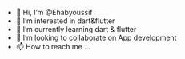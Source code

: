 - 👋 Hi, I’m @Ehabyoussif
- 👀 I’m interested in dart&flutter
- 🌱 I’m currently learning dart & flutter 
- 💞️ I’m looking to collaborate on App development 
- 📫 How to reach me ...

<!---
Ehabyoussif/Ehabyoussif is a ✨ special ✨ repository because its `README.md` (this file) appears on your GitHub profile.
You can click the Preview link to take a look at your changes.
--->
